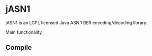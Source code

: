 # jASN1
jASN1 is an LGPL licensed Java ASN.1 BER encoding/decoding library.

Main functionality
## Compile
## 
